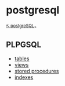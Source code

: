 # postgresql

<sub>[:arrow_upper_left: postgreSQL](readme.md)<sub>>

## PLPGSQL

- [tables](plpgsql/tables.md)
- [views](plpgsql/views.md)
- [stored procedures](plpgsql/storedprocedures.md)
- [indexes](plpgsql/indexes.md)